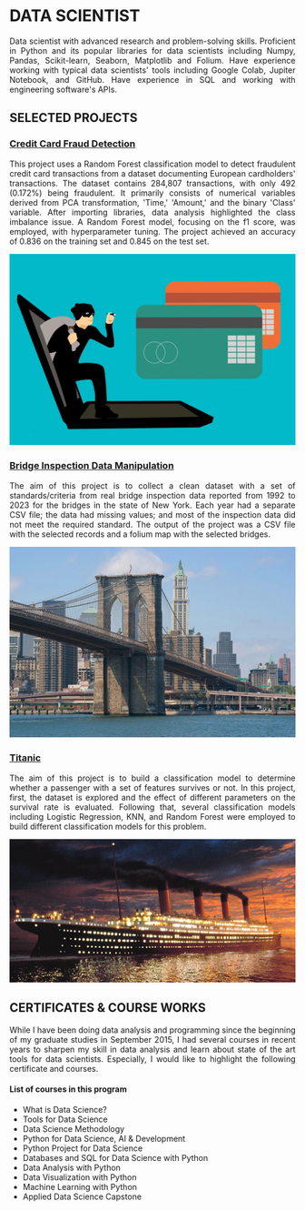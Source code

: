 # DATA SCIENTIST
<p align="justify">
Data scientist with advanced research and problem-solving skills. Proficient in Python and its popular libraries for data scientists including Numpy, Pandas, Scikit-learn, Seaborn, Matplotlib and Folium. Have experience working with typical data scientists' tools including Google Colab, Jupiter Notebook, and GitHub. Have experience in SQL and working with engineering software's APIs.
</p>

## SELECTED PROJECTS

### <a href="https://github.com/Chehrazi94/Credit_Card_Fraud_Detection">Credit Card Fraud Detection</a>
<p align="justify">
This project uses a Random Forest classification model to detect fraudulent credit card transactions from a dataset documenting European cardholders' transactions. The dataset contains 284,807 transactions, with only 492 (0.172%) being fraudulent. It primarily consists of numerical variables derived from PCA transformation, 'Time,' 'Amount,' and the binary 'Class' variable. After importing libraries, data analysis highlighted the class imbalance issue. A Random Forest model, focusing on the f1 score, was employed, with hyperparameter tuning. The project achieved an accuracy of 0.836 on the training set and 0.845 on the test set.
</p>
<a href="https://github.com/Chehrazi94/Credit_Card_Fraud_Detection"><img src="Image\Credit_Card_Fraud_1.webp"></a>

### <a href="https://github.com/Chehrazi94/Bridge_Inspection_Data_Manipulation">Bridge Inspection Data Manipulation</a>
<p align="justify">
The aim of this project is to collect a clean dataset with a set of standards/criteria from real bridge inspection data reported from 1992 to 2023 for the bridges in the state of New York. Each year had a separate CSV file; the data had missing values; and most of the inspection data did not meet the required standard. The output of the project was a CSV file with the selected records and a folium map with the selected bridges.
</p>
<a href="https://github.com/Chehrazi94/Bridge_Inspection_Data_Manipulation"><img src="Image\Brooklyn-Bridge.jpg"></a>

### <a href="https://github.com/Chehrazi94/Titanic_Classification">Titanic</a>
<p align="justify">
The aim of this project is to build a classification model to determine whether a passenger with a set of features survives or not. In this project, first, the dataset is explored and the effect of different parameters on the survival rate is evaluated. Following that, several classification models including Logistic Regression, KNN, and Random Forest were employed to build different classification models for this problem.
</p>
<a href="https://github.com/Chehrazi94/Titanic_Classification"><img src="Image\Titanic.jpg"></a>


## CERTIFICATES & COURSE WORKS
<p align="justify">
While I have been doing data analysis and programming since the beginning of my graduate studies in September 2015, I had several courses in recent years to sharpen my skill in data analysis and learn about state of the art tools for data scientists. Especially, I would like to highlight the following certificate and courses.
</p>
<div data-iframe-width="150" data-iframe-height="270" data-share-badge-id="1182e1ab-5ec4-4c29-abd7-85e92f855b34" data-share-badge-host="https://www.credly.com"></div><script type="text/javascript" async src="//cdn.credly.com/assets/utilities/embed.js"></script>

#### List of courses in this program
- What is Data Science?
- Tools for Data Science
- Data Science Methodology
- Python for Data Science, AI & Development
- Python Project for Data Science
- Databases and SQL for Data Science with Python
- Data Analysis with Python
- Data Visualization with Python
- Machine Learning with Python
- Applied Data Science Capstone

